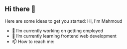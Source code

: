## Hi there 👋

<!--
**Mb5499/Mb5499** is a ✨ _special_ ✨ repository because its `README.md` (this file) appears on your GitHub profile.
-->
Here are some ideas to get you started:
Hi, I'm Mahmoud
- 🔭 I’m currently working on getting employed
- 🌱 I’m currently learning frontend web development
- 📫 How to reach me: 
